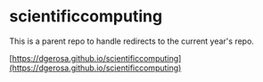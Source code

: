 # scientificcomputing

This is a parent repo to handle redirects to the current year's repo. 

[https://dgerosa.github.io/scientificcomputing](https://dgerosa.github.io/scientificcomputing)
